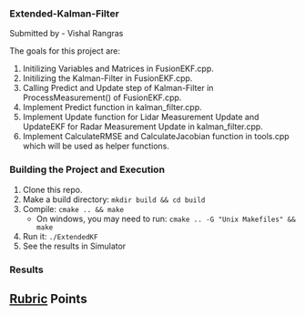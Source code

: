 ### Extended-Kalman-Filter ###

Submitted by - Vishal Rangras

The goals for this project are:

1. Initilizing Variables and Matrices in FusionEKF.cpp.
2. Initilizing the Kalman-Filter in FusionEKF.cpp.
3. Calling Predict and Update step of Kalman-Filter in ProcessMeasurement() of FusionEKF.cpp.
4. Implement Predict function in kalman_filter.cpp.
5. Implement Update function for Lidar Measurement Update and UpdateEKF for Radar Measurement Update in kalman_filter.cpp.
6. Implement CalculateRMSE and CalculateJacobian function in tools.cpp which will be used as helper functions.

### Building the Project and Execution ###

1. Clone this repo.
2. Make a build directory: `mkdir build && cd build`
3. Compile: `cmake .. && make` 
   * On windows, you may need to run: `cmake .. -G "Unix Makefiles" && make`
4. Run it: `./ExtendedKF `
5. See the results in Simulator

### Results ###

[image1]: ./img/Dataset-01.png "Dataset-01"
[image2]: ./img/Dataset-02.png "Dataset-02"

## [Rubric](https://review.udacity.com/#!/rubrics/748/view) Points